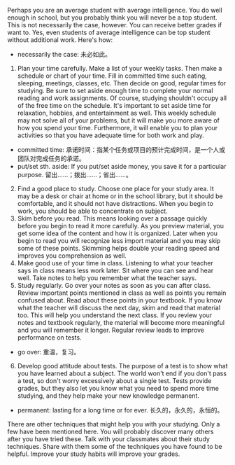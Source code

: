 Perhaps you are an average student with average intelligence. You do well enough in school, but you probably think you will never be a top student. This is not necessarily the case, however. You can receive better grades if want to. Yes, even students of average intelligence can be top student without additional work. Here's how:

* necessarily the case: 未必如此。

1. Plan your time carefully. Make a list of your weekly tasks. Then make a schedule or chart of your time. Fill in committed time such eating, sleeping, meetings, classes, etc. Then decide on good, regular times for studying. Be sure to set aside enough time to complete your normal reading and work assignments. Of course, studying shouldn't occupy all of the free time on the schedule. It's important to set aside time for relaxation, hobbies, and entertainment as well. This weekly schedule may not solve all of your problems, but it will make you more aware of how you spend your time. Furthermore, it will enable you to plan your activities so that you have adequate time for both work and play.

* committed time: 承诺时间：指某个任务或项目的预计完成时间，是一个人或团队对完成任务的承诺。
* put/set sth. aside: If you put/set aside money, you save it for a particular purpose. 留出……；拨出……；省出……。

2. Find a good place to study. Choose one place for your study area. It may be a desk or chair at home or in the school library, but it should be comfortable, and it should not have distractions. When you begin to work, you should be able to concentrate on subject.
3. Skim before you read. This means looking over a passage quickly before you begin to read it more carefully. As you preview material, you get some idea of the content and how it is organized. Later when you begin to read you will recognize less import material and you may skip some of these points. Skimming helps double your reading speed and improves you comprehension as well.
4. Make good use of your time in class. Listening to what your teacher says in class means less work later. Sit where you can see and hear well. Take notes to help you remember what the teacher says.
5. Study regularly. Go over your notes as soon as you can after class. Review important points mentioned in class as well as points you remain confused about. Read about these points in your textbook. If you know what the teacher will discuss the next day, skim and read that material too. This will help you understand the next class. If you review your notes and textbook regularly, the material will become more meaningful and you will remember it longer. Regular review leads to improve performance on tests.

* go over: 重温，复习。

6. Develop good attitude about tests. The purpose of a test is to show what you have learned about a subject. The world won't end if you don't pass a test, so don't worry excessively about a single test. Tests provide grades, but they also let you know what you need to spend more time studying, and they help make your new knowledge permanent.

* permanent: lasting for a long time or for ever. 长久的，永久的，永恒的。

There are other techniques that might help you with your studying. Only a few have been mentioned here. You will probably discover many others after you have tried these. Talk with your classmates about their study techniques. Share with them some of the techniques you have found to be helpful. Improve your study habits will improve your grades.
